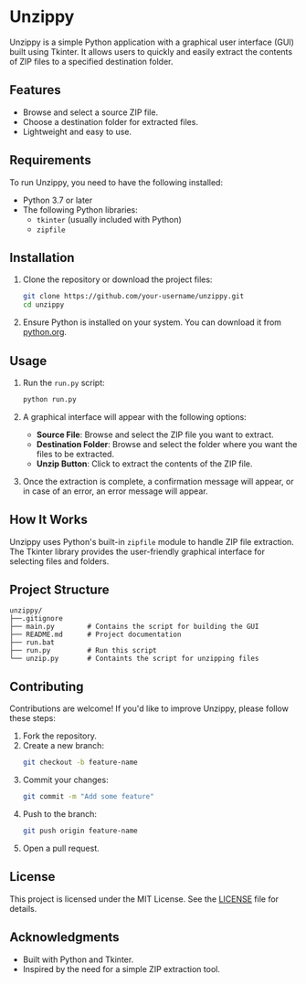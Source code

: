 # Unzippy

Unzippy is a simple Python application with a graphical user interface (GUI) built using Tkinter. It allows users to quickly and easily extract the contents of ZIP files to a specified destination folder.

## Features

- Browse and select a source ZIP file.
- Choose a destination folder for extracted files.
- Lightweight and easy to use.

## Requirements

To run Unzippy, you need to have the following installed:

- Python 3.7 or later
- The following Python libraries:
  - `tkinter` (usually included with Python)
  - `zipfile`

## Installation

1. Clone the repository or download the project files:

   ```bash
   git clone https://github.com/your-username/unzippy.git
   cd unzippy
   ```

2. Ensure Python is installed on your system. You can download it from [python.org](https://www.python.org/downloads/).

## Usage

1. Run the `run.py` script:

   ```bash
   python run.py
   ```

2. A graphical interface will appear with the following options:

   - **Source File**: Browse and select the ZIP file you want to extract.
   - **Destination Folder**: Browse and select the folder where you want the files to be extracted.
   - **Unzip Button**: Click to extract the contents of the ZIP file.

3. Once the extraction is complete, a confirmation message will appear, or in case of an error, an error message will appear.

## How It Works

Unzippy uses Python's built-in `zipfile` module to handle ZIP file extraction. The Tkinter library provides the user-friendly graphical interface for selecting files and folders.

## Project Structure

```plaintext
unzippy/
├──.gitignore
├── main.py        # Contains the script for building the GUI
├── README.md      # Project documentation
├── run.bat
├── run.py         # Run this script
└── unzip.py       # Containts the script for unzipping files
```

## Contributing

Contributions are welcome! If you'd like to improve Unzippy, please follow these steps:

1. Fork the repository.
2. Create a new branch:
   ```bash
   git checkout -b feature-name
   ```
3. Commit your changes:
   ```bash
   git commit -m "Add some feature"
   ```
4. Push to the branch:
   ```bash
   git push origin feature-name
   ```
5. Open a pull request.

## License

This project is licensed under the MIT License. See the [LICENSE](LICENSE) file for details.

## Acknowledgments

- Built with Python and Tkinter.
- Inspired by the need for a simple ZIP extraction tool.
